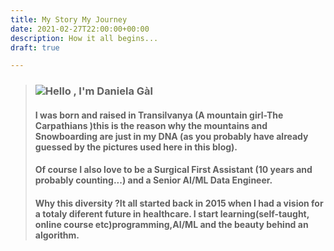 ```yaml
---
title: My Story My Journey
date: 2021-02-27T22:00:00+00:00
description: How it all begins...
draft: true

---
```

> ### ![](/images/club-med-valmorel-arcs-panorama.jpeg)Hello , I'm Daniela Gàl
>
> #### I was born and raised in Transilvanya (A mountain girl-The Carpathians )this is the reason why the mountains and Snowboarding are just in my DNA (as you probably have already guessed by the pictures used here in this blog).
>
> #### Of course I also love to be a Surgical First Assistant (10 years and probably counting...) and a Senior AI/ML Data Engineer.
>
> #### Why this diversity ?It all started back in 2015 when I had a vision for a totaly diferent future in healthcare. I start learning(self-taught, online course etc)programming,AI/ML and the beauty behind an algorithm.